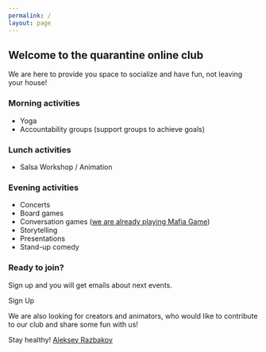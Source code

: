 ```yaml
---
permalink: /
layout: page
---
```


## Welcome to the quarantine online club

We are here to provide you space to socialize and have fun, not leaving your house!

### Morning activities

- Yoga
- Accountability groups (support groups to achieve goals)

### Lunch activities

- Salsa Workshop / Animation

### Evening activities

- Concerts
- Board games
- Conversation games ([we are already playing Mafia Game](https://razbakov.com/mafia/))
- Storytelling
- Presentations
- Stand-up comedy

### Ready to join?

Sign up and you will get emails about next events.

<cta href="https://bit.ly/2JgRhXm">
Sign Up
</cta>

We are also looking for creators and animators, who would like to contribute to our club and share some fun with us!

Stay healthy!
[Aleksey Razbakov](https://razbakov.com)
